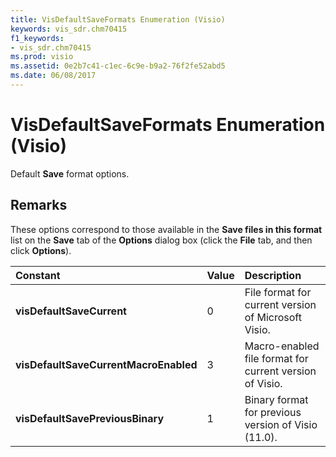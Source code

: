 ```yaml
---
title: VisDefaultSaveFormats Enumeration (Visio)
keywords: vis_sdr.chm70415
f1_keywords:
- vis_sdr.chm70415
ms.prod: visio
ms.assetid: 0e2b7c41-c1ec-6c9e-b9a2-76f2fe52abd5
ms.date: 06/08/2017
---
```



# VisDefaultSaveFormats Enumeration (Visio)

Default  **Save** format options.


## Remarks

These options correspond to those available in the  **Save files in this format** list on the **Save** tab of the **Options** dialog box (click the **File** tab, and then click **Options**).



|**Constant**|**Value**|**Description**|
|:-----|:-----|:-----|
| **visDefaultSaveCurrent**|0|File format for current version of Microsoft Visio.|
| **visDefaultSaveCurrentMacroEnabled**|3|Macro-enabled file format for current version of Visio.|
| **visDefaultSavePreviousBinary**|1|Binary format for previous version of Visio (11.0).|

